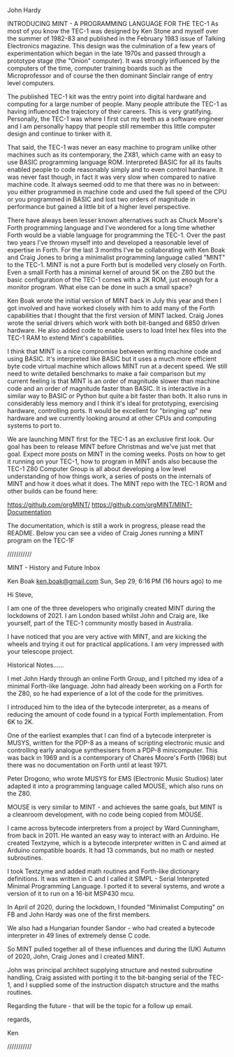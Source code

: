 John Hardy

INTRODUCING MINT - A PROGRAMMING LANGUAGE FOR THE TEC-1
As most of you know the TEC-1 was designed by Ken Stone and myself over the summer of 1982-83 and published in the February 1983 issue of Talking Electronics magazine. This design was the culmination of a few years of experimentation which began in the late 1970s and passed through a prototype stage (the "Onion" computer). It was strongly influenced by the computers of the time, computer training boards such as the Microprofessor and of course the then dominant Sinclair range of entry level computers.

The published TEC-1 kit was the entry point into digital hardware and computing for a large number of people. Many people attribute the TEC-1 as having influenced the trajectory of their careers. This is very gratifying. Personally, the TEC-1 was where I first cut my teeth as a software engineer and I am personally happy that people still remember this little computer design and continue to tinker with it.

That said, the TEC-1 was never an easy machine to program unlike other machines such as its contemporary, the ZX81, which came with an easy to use BASIC programming language ROM. Interpreted BASIC for all its faults enabled people to code reasonably simply and to even control hardware. It was never fast though, in fact it was very slow when compared to native machine code. It always seemed odd to me that there was no in between: you either programmed in machine code and used the full speed of the CPU or you programmed in BASIC and lost two orders of magnitude in performance but gained a little bit of a higher level perspective.

There have always been lesser known alternatives such as Chuck Moore's Forth programming language and I've wondered for a long time whether Forth would be a viable language for programming the TEC-1. Over the past two years I've thrown myself into and developed a reasonable level of expertise in Forth.
For the last 3 months I've be collaborating with Ken Boak and Craig Jones to bring a minimalist programming language called "MINT" to the TEC-1. MINT is not a pure Forth but is modelled very closely on Forth. Even a small Forth has a minimal kernel of around 5K on the Z80 but the basic configuration of the TEC-1 comes with a 2K ROM, just enough for a monitor program. What else can be done in such a small space?

Ken Boak wrote the initial version of MINT back in July this year and then I got involved and have worked closely with him to add many of the Forth capabilities that I thought that the first version of MINT lacked. Craig Jones wrote the serial drivers which work with both bit-banged and 6850 driven hardware. He also added code to enable users to load Intel hex files into the TEC-1 RAM to extend Mint's capabilities.

I think that MINT is a nice compromise between writing machine code and using BASIC. It's interpreted like BASIC but it uses a much more efficient byte code virtual machine which allows MINT run at a decent speed. We still need to write detailed benchmarks to make a fair comparison but my current feeling is that MINT is an order of magnitude slower than machine code and an order of magnitude faster than BASIC. It is interactive in a similar way to BASIC or Python but quite a bit faster than both. It also runs in considerably less memory and I think it's ideal for prototyping, exercising hardware, controlling ports. It would be excellent for "bringing up" new hardware and we currently looking around at other CPUs and computing systems to port to.

We are launching MINT first for the TEC-1 as an exclusive first look. Our goal has been to release MINT before Christmas and we've just met that goal. Expect more posts on MINT in the coming weeks. Posts on how to get it running on your TEC-1, how to program in MINT ands also because the TEC-1 Z80 Computer Group is all about developing a low level understanding of how things work, a series of posts on the internals of MINT and how it does what it does.
The MINT repo with the TEC-1 ROM and other builds can be found here:

https://github.com/orgMINT/
https://github.com/orgMINT/MINT-Documentation

The documentation, which is still a work in progress, please read the README.
Below you can see a video of Craig Jones running a MINT program on the TEC-1F


///////////

MINT - History and Future
Inbox

Ken Boak <ken.boak@gmail.com>
Sun, Sep 29, 6:16 PM (16 hours ago)
to me

Hi Steve,

I am one of the three developers who originally created MINT during the lockdowns of 2021. I am London based whilst John and Craig are, like yourself, part of the TEC-1 community mostly based in Australia.

I have noticed that you are very active with MINT, and are kicking the wheels and trying it out for practical applications. I am very impressed with your telescope project.

Historical Notes......

I met John Hardy through an online Forth Group, and I pitched my idea of a minimal Forth-like language. John had already been working on a Forth for the Z80, so he had experience of a lot of the code for the primitives.

I introduced him to the idea of the bytecode interpreter, as a means of reducing the amount of code found in a typical Forth implementation. From 6K to 2K.

One of the earliest examples that I can find of a bytecode interpreter is MUSYS, written for the PDP-8 as a means of scripting electronic music and controlling early analogue synthesisers from a PDP-8 minicomputer. This was back in 1969 and is a contemporary of Chares Moore's Forth (1968) but there was no documentation on Forth until at least 1971.

Peter Drogono, who wrote MUSYS for EMS (Electronic Music Studios) later adapted it into a programming language called MOUSE, which also runs on the Z80.

MOUSE is very similar to MINT - and achieves the same goals, but MINT is a cleanroom development, with no code being copied from MOUSE.

I came across bytecode interpreters from a project by Ward Cunningham, from back in 2011. He wanted an easy way to interact with an Arduino.  He created Textzyme, which is a bytecode interpreter written in C and aimed at Arduino compatible boards. It had 13 commands, but no math or nested subroutines.

I took Textzyme and added math routines and Forth-like dictionary definitions.  It was written in C and I called it SIMPL - Serial Interpreted Minimal Programming Language. I ported it to several systems, and wrote a version of it to run on a 16-bit MSP430 mcu.

In April of 2020, during the lockdown, I founded "Minimalist Computing" on FB and John Hardy was one of the first members.

We also had a Hungarian founder Sandor - who had created a bytecode interpreter in 49 lines of extremely dense C code.

So MINT pulled together all of these influences and during the (UK) Autumn of 2020, John, Craig Jones and I created MINT.

John was principal architect supplying structure and nested subroutine handling, Craig assisted with porting it to the bit-banging serial of the TEC-1, and I supplied some of the instruction dispatch structure and the maths routines.

Regarding the future - that will be the topic for a follow up email.

regards,

Ken

///////////
